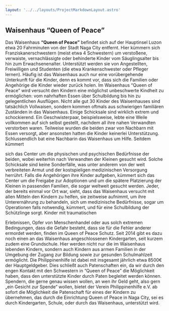 ```yaml
---
layout: '../../layouts/ProjectMarkdownLayout.astro'
---
```

## Waisenhaus “Queen of Peace”

Das Waisenhaus **“Queen of Peace”** befindet sich auf der Hauptinsel Luzon etwa 20 Fahrminuten von der Stadt Naga City entfernt. Hier kümmern sich Franziskanerschwestern (meist etwa 4 Schwestern) um verstoßene, verwaiste, vernachlässigte oder behinderte Kinder vom Säuglingsalter bis hin zum Erwachsenenalter. Unterstützt werden sie von Angestellten, Freiwilligen und Studenten (die etwa Krankenschwester oder Pfleger lernen). Häufig ist das Waisenhaus auch nur eine vorübergehende Unterkunft für die Kinder, denn es kommt vor, dass sich die Familien oder Angehörige die Kinder wieder zurück holen. Im Waisenhaus “Queen of Peace” wird versucht den Kindern eine möglichst unbeschwerte Kindheit zu ermöglichen: vom nahrhaften Essen über Schulbildung bis hin zu gelegentlichen Ausflügen. Nicht alle gut 30 Kinder des Waisenhauses sind tatsächlich Vollwaisen, sondern kommen oftmals aus schwierigen familiären Zuständen in das Waisenhaus. Einige Schicksale sind wirklich extrem und schockierend. Ein Geschwisterpaar, beispielsweise, lebte eine Weile vollkommen auf sich selbst gestellt, nachdem all ihre nahen Verwandten verstorben waren. Teilweise wurden die beiden zwar von Nachbarn mit Essen versorgt, aber ansonsten hatten die Kinder keinerlei Unterstützung. Schlussendlich bat eine Nachbarin das Waisenhaus um Hilfe. Seitdem kümmert

sich das Center um die physischen und psychischen Bedürfnisse der beiden, wobei weiterhin nach Verwandten der Kleinen gesucht wird. Solche Schicksale sind keine Sonderfälle, was unter anderem von der weit verbreiteten Armut und der kostspieligen medizinischen Versorgung herrührt. Falls die Angehörigen ihre Kinder aufgeben, kümmert sich das Center um die Freigabe zur Adoptionen und um die spätere Platzierung der Kleinen in passenden Familien, die sogar weltweit gesucht werden. Jeder, der bereits einmal vor Ort war, sieht, dass das Waisenhaus versucht mit allen Mitteln den Kindern zu helfen, sie zeitweise aufnimmt, um ihre Unterernährung zu behandeln, sich um medizinische Bedürfnisse, sogar um Operationen falls notwendig, kümmert, und für eine Schulbildung der Schützlinge sorgt. Kinder mit traumatischen

Erlebnissen, Opfer von Menschenhandel oder aus solch extremen Bedingungen, dass die Gefahr besteht, dass sie für die Fehler anderer ermordet werden, finden im Queen of Peace Schutz. Seit 2014 gibt es dazu noch einen an das Waisenhaus angeschlossenen Kindergarten, seit kurzem zudem eine Grundschule. Hier werden nicht nur die im Waisenhaus lebenden Kindern, sondern auch Kindern aus armen Familien in der Umgebung der Zugang zur Bildung sowie zur gesunden Schulmahlzeit ermöglicht. Die Philippinenhilfe ist dabei mit insgesamt jährlich etwa 8500€ der Hauptgeldgeber. Dies schließt auch Patenschaften ein, da wir durch den engen Kontakt mit den Schwestern in “Queen of Peace” die Möglichkeit haben, dass den unterstützte Kinder durch Paten begleitet werden können. Spendern, die gerne genau wissen wollen, an wen ihr Geld geht, also gern „ein Gesicht zur Spende“ wollen, bietet der Verein Philippinenhilfe e.V. ab sofort die Möglichkeit die Patenschaft für eines der Kindern zu übernehmen, das durch die Einrichtung Queen of Peace in Naga City, sei es durch Kindergarten, Schule, oder durch das Waisenhaus, unterstützt wird. 
